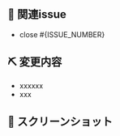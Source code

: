 ## 📝 関連issue
<!--
  ・ 関連するissueがなければ消してください
  ・ issueを閉じるとは関係ないものは#{ISSUE_NUMBER}だけでOKです🙆‍♂️
-->
- close #{ISSUE_NUMBER}

## ⛏ 変更内容
<!-- 変更を端的に箇条書きで -->
- xxxxxx
- xxx

## 📸 スクリーンショット
<!-- スタイルなどの変更の場合はスクリーンショットがあるとレビューしやすいです -->
